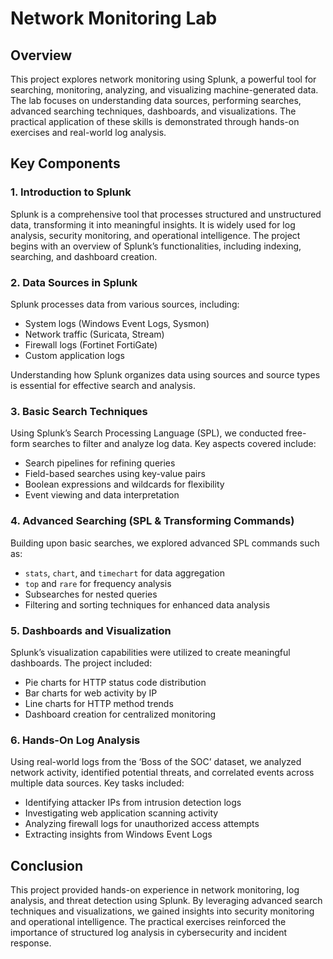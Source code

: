# Network Monitoring Lab

## Overview
This project explores network monitoring using Splunk, a powerful tool for searching, monitoring, analyzing, and visualizing machine-generated data. The lab focuses on understanding data sources, performing searches, advanced searching techniques, dashboards, and visualizations. The practical application of these skills is demonstrated through hands-on exercises and real-world log analysis.

## Key Components

### 1. Introduction to Splunk
Splunk is a comprehensive tool that processes structured and unstructured data, transforming it into meaningful insights. It is widely used for log analysis, security monitoring, and operational intelligence. The project begins with an overview of Splunk’s functionalities, including indexing, searching, and dashboard creation.

### 2. Data Sources in Splunk
Splunk processes data from various sources, including:
- System logs (Windows Event Logs, Sysmon)
- Network traffic (Suricata, Stream)
- Firewall logs (Fortinet FortiGate)
- Custom application logs

Understanding how Splunk organizes data using sources and source types is essential for effective search and analysis.

### 3. Basic Search Techniques
Using Splunk’s Search Processing Language (SPL), we conducted free-form searches to filter and analyze log data. Key aspects covered include:
- Search pipelines for refining queries
- Field-based searches using key-value pairs
- Boolean expressions and wildcards for flexibility
- Event viewing and data interpretation

### 4. Advanced Searching (SPL & Transforming Commands)
Building upon basic searches, we explored advanced SPL commands such as:
- `stats`, `chart`, and `timechart` for data aggregation
- `top` and `rare` for frequency analysis
- Subsearches for nested queries
- Filtering and sorting techniques for enhanced data analysis

### 5. Dashboards and Visualization
Splunk’s visualization capabilities were utilized to create meaningful dashboards. The project included:
- Pie charts for HTTP status code distribution
- Bar charts for web activity by IP
- Line charts for HTTP method trends
- Dashboard creation for centralized monitoring

### 6. Hands-On Log Analysis
Using real-world logs from the ‘Boss of the SOC’ dataset, we analyzed network activity, identified potential threats, and correlated events across multiple data sources. Key tasks included:
- Identifying attacker IPs from intrusion detection logs
- Investigating web application scanning activity
- Analyzing firewall logs for unauthorized access attempts
- Extracting insights from Windows Event Logs

## Conclusion
This project provided hands-on experience in network monitoring, log analysis, and threat detection using Splunk. By leveraging advanced search techniques and visualizations, we gained insights into security monitoring and operational intelligence. The practical exercises reinforced the importance of structured log analysis in cybersecurity and incident response.

